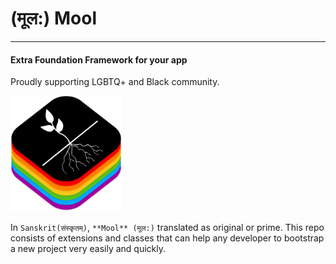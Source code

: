# **(मूल:) Mool**
-------

#### Extra Foundation Framework for your app

Proudly supporting LGBTQ+ and Black community. 

<img title="" src="./Mool.png" alt="Mool Logo" data-align="center" width="178">

In `Sanskrit(संस्कृतम्)`, `**Mool** (मूल:)` translated as original or prime. This repo consists of extensions and classes that can help any developer to bootstrap a new project very easily and quickly.
